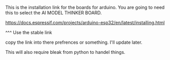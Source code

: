 This is the installation link for the boards for arduino. You are going to need this to select the AI MODEL THINKER BOARD. 

https://docs.espressif.com/projects/arduino-esp32/en/latest/installing.html

^^^ Use the stable link

copy the link into there prefrences or something. I'll update later.

This will also require bleak from python to handel things. 
